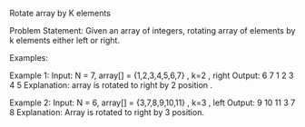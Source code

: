 Rotate array by K elements

Problem Statement: Given an array of integers, rotating array of elements by k elements either left or right.

Examples:

Example 1:
Input: N = 7, array[] = {1,2,3,4,5,6,7} , k=2 , right
Output: 6 7 1 2 3 4 5
Explanation: array is rotated to right by 2 position .

Example 2:
Input: N = 6, array[] = {3,7,8,9,10,11} , k=3 , left 
Output: 9 10 11 3 7 8
Explanation: Array is rotated to right by 3 position.